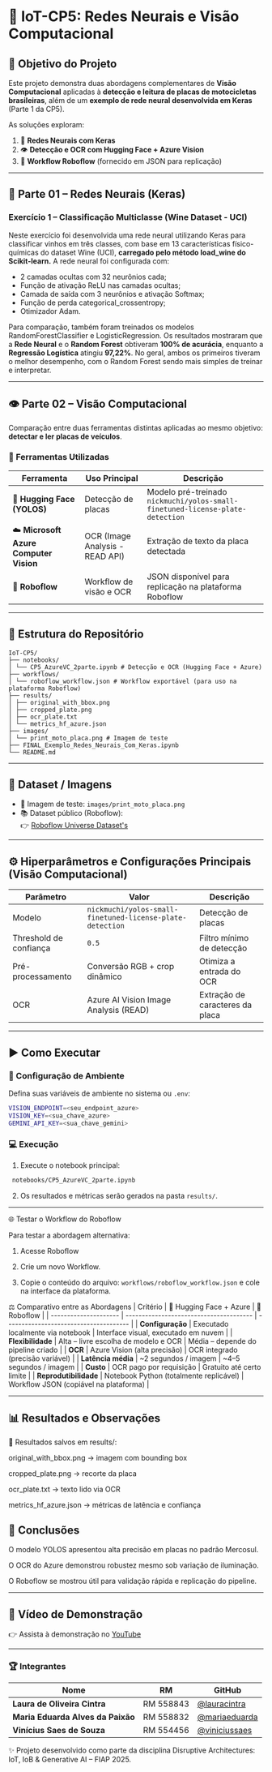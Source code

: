 # 🚀 IoT-CP5: Redes Neurais e Visão Computacional

## 🎯 Objetivo do Projeto
Este projeto demonstra duas abordagens complementares de **Visão Computacional** aplicadas à **detecção e leitura de placas de motocicletas brasileiras**, além de um **exemplo de rede neural desenvolvida em Keras** (Parte 1 da CP5).

As soluções exploram:
1. 🧠 **Redes Neurais com Keras**  
2. 👁️ **Detecção e OCR com Hugging Face + Azure Vision**  
3. 🧩 **Workflow Roboflow** (fornecido em JSON para replicação)

---

## 🧠 Parte 01 – Redes Neurais (Keras)
### Exercício 1 – Classificação Multiclasse (Wine Dataset - UCI)

Neste exercício foi desenvolvida uma rede neural utilizando Keras para classificar vinhos em três classes, com base em 13 características físico-químicas do dataset Wine (UCI), **carregado pelo método load_wine do Scikit-learn.**
A rede neural foi configurada com:
* 2 camadas ocultas com 32 neurônios cada;
* Função de ativação ReLU nas camadas ocultas;
* Camada de saída com 3 neurônios e ativação Softmax;
* Função de perda categorical_crossentropy;
* Otimizador Adam.

Para comparação, também foram treinados os modelos RandomForestClassifier e LogisticRegression.
Os resultados mostraram que a **Rede Neural** e o **Random Forest** obtiveram **100% de acurácia**, enquanto a **Regressão Logística** atingiu **97,22%**.
No geral, ambos os primeiros tiveram o melhor desempenho, com o Random Forest sendo mais simples de treinar e interpretar.

---

## 👁️ Parte 02 – Visão Computacional
Comparação entre duas ferramentas distintas aplicadas ao mesmo objetivo: **detectar e ler placas de veículos**.

### 🧰 Ferramentas Utilizadas
| Ferramenta | Uso Principal | Descrição |
|-------------|----------------|------------|
| 🤗 **Hugging Face (YOLOS)** | Detecção de placas | Modelo pré-treinado `nickmuchi/yolos-small-finetuned-license-plate-detection` |
| ☁️ **Microsoft Azure Computer Vision** | OCR (Image Analysis - READ API) | Extração de texto da placa detectada |
| 🧩 **Roboflow** | Workflow de visão e OCR | JSON disponível para replicação na plataforma Roboflow |

---

## 📁 Estrutura do Repositório
```
IoT-CP5/
├── notebooks/
│ └── CP5_AzureVC_2parte.ipynb # Detecção e OCR (Hugging Face + Azure)
├── workflows/
│ └── roboflow_workflow.json # Workflow exportável (para uso na plataforma Roboflow)
├── results/
│ ├── original_with_bbox.png
│ ├── cropped_plate.png
│ ├── ocr_plate.txt
│ └── metrics_hf_azure.json
├── images/
│ └── print_moto_placa.png # Imagem de teste
├── FINAL_Exemplo_Redes_Neurais_Com_Keras.ipynb
└── README.md
```
---

## 🧩 Dataset / Imagens
- 📸 Imagem de teste: `images/print_moto_placa.png`  
- 📚 Dataset público (Roboflow):  
  👉 [Roboflow Universe Dataset's](https://universe.roboflow.com/zeroexperiments/motorcycle-license-plate-skrdr)

---

## ⚙️ Hiperparâmetros e Configurações Principais (Visão Computacional)
| Parâmetro | Valor | Descrição |
|------------|--------|-----------|
| Modelo | `nickmuchi/yolos-small-finetuned-license-plate-detection` | Detecção de placas |
| Threshold de confiança | `0.5` | Filtro mínimo de detecção |
| Pré-processamento | Conversão RGB + crop dinâmico | Otimiza a entrada do OCR |
| OCR | Azure AI Vision Image Analysis (READ) | Extração de caracteres da placa |

---

## ▶️ Como Executar

### 🔧 Configuração de Ambiente
Defina suas variáveis de ambiente no sistema ou `.env`:
```bash
VISION_ENDPOINT=<seu_endpoint_azure>
VISION_KEY=<sua_chave_azure>
GEMINI_API_KEY=<sua_chave_gemini>
```
### 💻 Execução

1. Execute o notebook principal:
 ```bash
  notebooks/CP5_AzureVC_2parte.ipynb
```
2. Os resultados e métricas serão gerados na pasta `results/`.

---

🌐 Testar o Workflow do Roboflow

Para testar a abordagem alternativa:

1. Acesse Roboflow

2. Crie um novo Workflow.

3. Copie o conteúdo do arquivo: `workflows/roboflow_workflow.json`
  e cole na interface da plataforma.

⚖️ Comparativo entre as Abordagens
| Critério              | 🤗 Hugging Face + Azure                 | 🧩 Roboflow                            |
| --------------------- | --------------------------------------- | -------------------------------------- |
| **Configuração**      | Executado localmente via notebook       | Interface visual, executado em nuvem   |
| **Flexibilidade**     | Alta – livre escolha de modelo e OCR    | Média – depende do pipeline criado     |
| **OCR**               | Azure Vision (alta precisão)            | OCR integrado (precisão variável)      |
| **Latência média**    | ~2 segundos / imagem                    | ~4–5 segundos / imagem                 |
| **Custo**             | OCR pago por requisição                 | Gratuito até certo limite              |
| **Reprodutibilidade** | Notebook Python (totalmente replicável) | Workflow JSON (copiável na plataforma) |

---

## 📊 Resultados e Observações

📂 Resultados salvos em results/:

original_with_bbox.png → imagem com bounding box

cropped_plate.png → recorte da placa

ocr_plate.txt → texto lido via OCR

metrics_hf_azure.json → métricas de latência e confiança

## 🧩 Conclusões

O modelo YOLOS apresentou alta precisão em placas no padrão Mercosul.

O OCR do Azure demonstrou robustez mesmo sob variação de iluminação.

O Roboflow se mostrou útil para validação rápida e replicação do pipeline.

---

## 🎥 Vídeo de Demonstração

👉 Assista à demonstração no [YouTube](https://youtu.be/cPnyaplA49Ahttps://youtu.be/cPnyaplA49A)

---

### 🏆 Integrantes

| Nome | RM | GitHub |
|------|----|---------|
| **Laura de Oliveira Cintra** | RM 558843 | [@lauracintra](https://github.com/Laura-Cintra) 
| **Maria Eduarda Alves da Paixão** | RM 558832 | [@mariaeduarda](https://github.com/MariaEdPaixao) 
| **Vinícius Saes de Souza** | RM 554456 | [@viniciussaes](https://github.com/ViniciuSaeSouza) 

✨ Projeto desenvolvido como parte da disciplina Disruptive Architectures: IoT, IoB & Generative AI – FIAP 2025.

